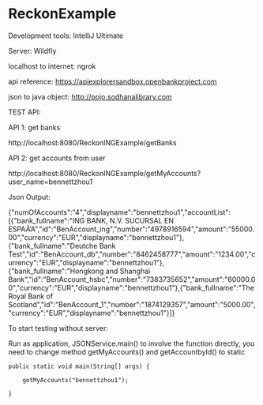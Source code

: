 # ReckonExample
Development tools: IntelliJ Ultimate

Server: Wildfly

localhost to internet: ngrok

api reference: https://apiexplorersandbox.openbankproject.com

json to java object: http://pojo.sodhanalibrary.com



TEST API:

API 1: get banks

http://localhost:8080/ReckonINGExample/getBanks

API 2: get accounts from user

http://localhost:8080/ReckonINGExample/getMyAccounts?user_name=bennettzhou1

Json Output:

{"numOfAccounts":"4","displayname":"bennettzhou1","accountList":[{"bank_fullname":"ING BANK, N.V. SUCURSAL EN ESPAÃ‘A","id":"BenAccount_ing","number":"4978916594","amount":"55000.00","currency":"EUR","displayname":"bennettzhou1"},{"bank_fullname":"Deutche Bank Test","id":"BenAccount_db","number":"8462458777","amount":"1234.00","currency":"EUR","displayname":"bennettzhou1"},{"bank_fullname":"Hongkong and Shanghai Bank","id":"BenAccount_hsbc","number":"7383735652","amount":"60000.00","currency":"EUR","displayname":"bennettzhou1"},{"bank_fullname":"The Royal Bank of Scotland","id":"BenAccount_1","number":"1874129357","amount":"5000.00","currency":"EUR","displayname":"bennettzhou1"}]}

To start testing without server:

Run as application,  JSONService.main() to involve the function directly, you need to change method getMyAccounts() and getAccountbyId() to static

	public static void main(String[] args) {

		getMyAccounts("bennettzhou1");

	}
